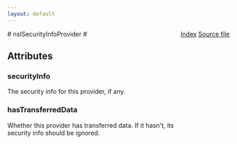 ```yaml
---
layout: default
---
```

<div class='links' style='float:right'><a href="../index.html">Index</a>
<a href="http://dxr.mozilla.org/mozilla-central/source/netwerk/base/public/nsISecurityInfoProvider.idl">Source file</a>
</div>
# nsISecurityInfoProvider #

## Attributes ##

### securityInfo ###
  
The security info for this provider, if any.  
  

### hasTransferredData ###
  
Whether this provider has transferred data.  If it hasn't, its  
security info should be ignored.  
  
